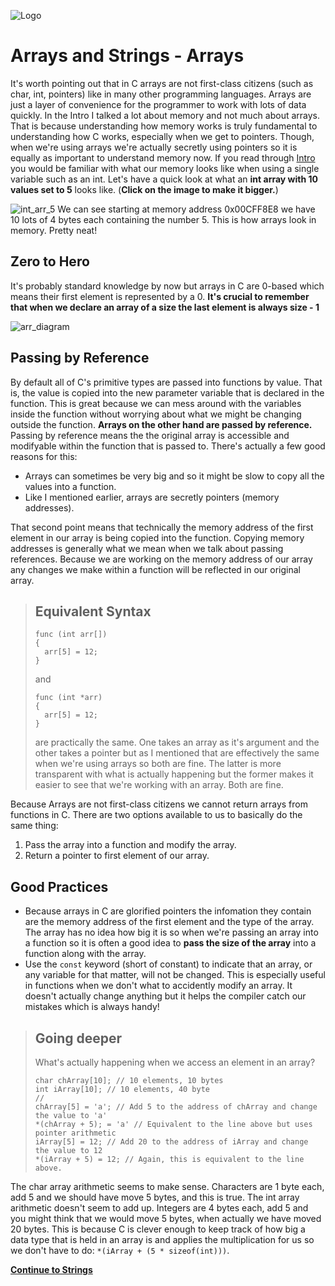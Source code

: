 ![Logo](https://imgur.com/lcSk5CF.png)

# Arrays and Strings - Arrays

It's worth pointing out that in C arrays are not first-class citizens (such as char, int, pointers) like in many other programming languages. Arrays are just a layer of convenience for the programmer to work with lots of data quickly. In the Intro I talked a lot about memory and not much about arrays. That is because understanding how memory works is truly fundamental to understanding how C works, especially when we get to pointers.
Though, when we're using arrays we're actually secretly using pointers so it is equally as important to understand memory now.
If you read through [Intro]() you would be familiar with what our memory looks like when using a single variable such as an int. Let's have a quick look at what an **int array with 10 values set to 5** looks like. (**Click on the image to make it bigger.**)

![int_arr_5](https://imgur.com/QOUyXwI.png)
We can see starting at memory address 0x00CFF8E8 we have 10 lots of 4 bytes each containing the number 5. This is how arrays look in memory. Pretty neat!

## Zero to Hero
It's probably standard knowledge by now but arrays in C are 0-based which means their first element is represented by a 0.
**It's crucial to remember that when we declare an array of a size the last element is always size - 1**

![arr_diagram](https://imgur.com/WtigAgT.png)

## Passing by Reference
By default all of C's primitive types are passed into functions by value. That is, the value is copied into the new parameter variable that is declared in the function. This is great because we can mess around with the variables inside the function without worrying about what we might be changing outside the function.
**Arrays on the other hand are passed by reference.** Passing by reference means the the original array is accessible and modifyable within the function that is passed to. There's actually a few good reasons for this:
- Arrays can sometimes be very big and so it might be slow to copy all the values into a function.
- Like I mentioned earlier, arrays are secretly pointers (memory addresses).

That second point means that technically the memory address of the first element in our array is being copied into the function. Copying memory addresses is generally what we mean when we talk about passing references. Because we are working on the memory address of our array any changes we make within a function will be reflected in our original array.
> ## Equivalent Syntax
> ```
> func (int arr[])
> {
>   arr[5] = 12;
> }
> ```
> and 
> ```
> func (int *arr)
> {
>   arr[5] = 12;
> }
> ```
> are practically the same. One takes an array as it's argument and the other takes a pointer but as I mentioned that are effectively the same when we're using arrays so both are fine. The latter is more transparent with what is actually happening but the former makes it easier to see that we're working with an array. Both are fine.

Because Arrays are not first-class citizens we cannot return arrays from functions in C. There are two options available to us to basically do the same thing:
1. Pass the array into a function and modify the array.
2. Return a pointer to first element of our array.

## Good Practices
- Because arrays in C are glorified pointers the infomation they contain are the memory address of the  first element and the type of the array. The array has no idea how big it is so when we're passing an array into a function so it is often a good idea to **pass the size of the array** into a function along with the array.
- Use the `const` keyword (short of constant) to indicate that an array, or any variable for that matter, will not be changed. This is especially useful in functions when we don't what to accidently modify an array. It doesn't actually change anything but it helps the compiler catch our mistakes which is always handy!

> ## Going deeper
> What's actually happening when we access an element in an array?
> ```
> char chArray[10]; // 10 elements, 10 bytes
> int iArray[10]; // 10 elements, 40 byte
> //
> chArray[5] = 'a'; // Add 5 to the address of chArray and change the value to 'a'
> *(chArray + 5); = 'a' // Equivalent to the line above but uses pointer arithmetic
> iArray[5] = 12; // Add 20 to the address of iArray and change the value to 12
> *(iArray + 5) = 12; // Again, this is equivalent to the line above.
> ```
The char array arithmetic seems to make sense. Characters are 1 byte each, add 5 and we should have move 5 bytes, and this is true.
The int array arithmetic doesn't seem to add up. Integers are 4 bytes each, add 5 and you might think that we would move 5 bytes, when actually we have moved 20 bytes. This is because C is clever enough to keep track of how big a data type that is held in an array is and applies the multiplication for us so we don't have to do: `*(iArray + (5 * sizeof(int)))`.

[**Continue to Strings**]()

